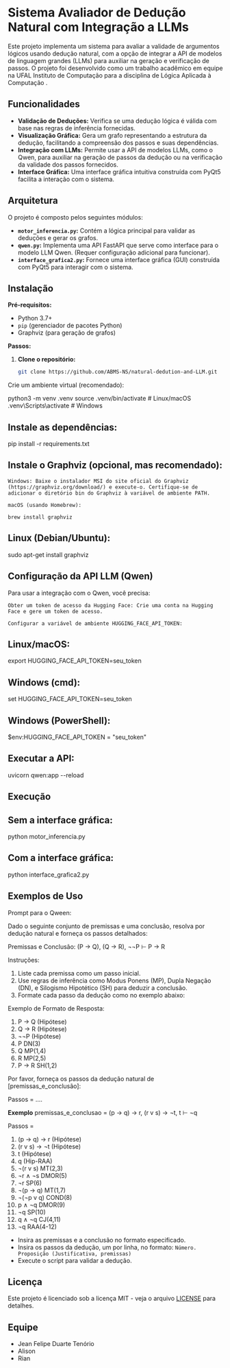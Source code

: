 # Sistema Avaliador de Dedução Natural com Integração a LLMs

Este projeto implementa um sistema para avaliar a validade de argumentos lógicos usando dedução natural, com a opção de integrar a API de modelos de linguagem grandes (LLMs) para auxiliar na geração e verificação de passos. O projeto foi desenvolvido como um trabalho acadêmico em equipe na UFAL Instituto de Computação para a disciplina de Lógica Aplicada à Computação .

## Funcionalidades

* **Validação de Deduções:** Verifica se uma dedução lógica é válida com base nas regras de inferência fornecidas.
* **Visualização Gráfica:** Gera um grafo representando a estrutura da dedução, facilitando a compreensão dos passos e suas dependências.
* **Integração com LLMs:** Permite usar a API de modelos LLMs, como o Qwen, para auxiliar na geração de passos da dedução ou na verificação da validade dos passos fornecidos.
* **Interface Gráfica:** Uma interface gráfica intuitiva construída com PyQt5 facilita a interação com o sistema.

## Arquitetura

O projeto é composto pelos seguintes módulos:

* **`motor_inferencia.py`:** Contém a lógica principal para validar as deduções e gerar os grafos.
* **`qwen.py`:** Implementa uma API FastAPI que serve como interface para o modelo LLM Qwen. (Requer configuração adicional para funcionar).
* **`interface_grafica2.py`:** Fornece uma interface gráfica (GUI) construída com PyQt5 para interagir com o sistema. 

## Instalação

**Pré-requisitos:**

* Python 3.7+
* `pip` (gerenciador de pacotes Python)
* Graphviz (para geração de grafos)

**Passos:**

1. **Clone o repositório:**

   ```bash
   git clone https://github.com/ABMS-NS/natural-dedution-and-LLM.git
   
Crie um ambiente virtual (recomendado):

python3 -m venv .venv
source .venv/bin/activate  # Linux/macOS
.venv\Scripts\activate     # Windows


## Instale as dependências:

pip install -r requirements.txt


## Instale o Graphviz (opcional, mas recomendado):


    Windows: Baixe o instalador MSI do site oficial do Graphviz (https://graphviz.org/download/) e execute-o. Certifique-se de adicionar o diretório bin do Graphviz à variável de ambiente PATH.

    macOS (usando Homebrew):

    brew install graphviz


## Linux (Debian/Ubuntu):

 sudo apt-get install graphviz




## Configuração da API LLM (Qwen)

Para usar a integração com o Qwen, você precisa:


    Obter um token de acesso da Hugging Face: Crie uma conta na Hugging Face e gere um token de acesso.

    Configurar a variável de ambiente HUGGING_FACE_API_TOKEN:


## Linux/macOS:

export HUGGING_FACE_API_TOKEN=seu_token


## Windows (cmd):

set HUGGING_FACE_API_TOKEN=seu_token


## Windows (PowerShell):

$env:HUGGING_FACE_API_TOKEN = "seu_token"





## Executar a API:

uvicorn qwen:app --reload



## Execução

## Sem a interface gráfica:

python motor_inferencia.py

## Com a interface gráfica:

python interface_grafica2.py


## Exemplos de Uso

Prompt para o Qween:

Dado o seguinte conjunto de premissas e uma conclusão, resolva por dedução natural e forneça os passos detalhados:

Premissas e Conclusão:
(P → Q), (Q → R), ¬¬P ⊢ P → R

Instruções:
1. Liste cada premissa como um passo inicial.
2. Use regras de inferência como Modus Ponens (MP), Dupla Negação (DN), e Silogismo Hipotético (SH) para deduzir a conclusão.
3. Formate cada passo da dedução como no exemplo abaixo:

Exemplo de Formato de Resposta:
1. P → Q (Hipótese)
2. Q → R (Hipótese)
3. ¬¬P (Hipótese)
4. P DN(3)
5. Q MP(1,4)
6. R MP(2,5)
7. P → R SH(1,2)

Por favor, forneça os passos da dedução natural de [premissas_e_conclusão]: 

Passos =
....

**Exemplo**
premissas_e_conclusao = (p → q) → r, (r v s) → ¬t, t ⊢ ¬q

Passos = 
1. (p → q) → r (Hipótese)
2. (r v s) → ¬t (Hipótese)
3. t (Hipótese)
4. q (Hip-RAA)
5. ¬(r v s) MT(2,3)
6. ¬r ∧ ¬s DMOR(5)
7. ¬r SP(6)
8. ¬(p → q) MT(1,7)
9. ¬(¬p v q) COND(8)
10. p ∧ ¬q DMOR(9)
11. ¬q SP(10)
12. q ∧ ¬q CJ(4,11)
13. ¬q RAA(4-12)



* Insira as premissas e a conclusão no formato especificado.
* Insira os passos da dedução, um por linha, no formato: `Número. Proposição (Justificativa, premissas)`
* Execute o script para validar a dedução.

## Licença

Este projeto é licenciado sob a licença MIT - veja o arquivo [LICENSE](LICENSE) para detalhes.

## Equipe

* Jean Felipe Duarte Tenório
* Alison
* Rian


                

